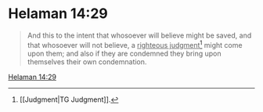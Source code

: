 # Helaman 14:29

> And this to the intent that whosoever will believe might be saved, and that whosoever will not believe, a <u>righteous judgment</u>[^a] might come upon them; and also if they are condemned they bring upon themselves their own condemnation.

[Helaman 14:29](https://www.churchofjesuschrist.org/study/scriptures/bofm/hel/14?lang=eng&id=p29#p29)


[^a]: [[Judgment|TG Judgment]].  
